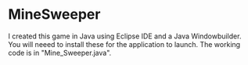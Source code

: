 # MineSweeper
I created this game in Java using Eclipse IDE and a Java Windowbuilder. You will neeed to install these for the application to launch. The working code is in "Mine_Sweeper.java".
